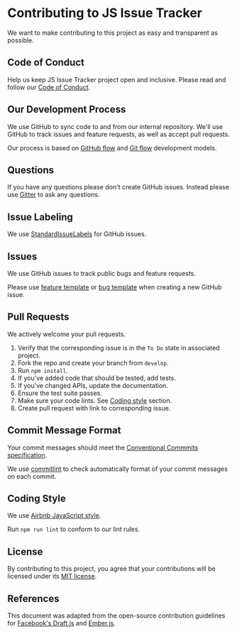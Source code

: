 # Contributing to JS Issue Tracker
We want to make contributing to this project as easy and transparent as
possible.

## Code of Conduct
Help us keep JS Issue Tracker project open and inclusive. Please read and follow our [Code of Conduct](https://github.com/ehaberev/issue-tracker-demo/blob/master/CODE_OF_CONDUCT.md).

## Our Development Process
We use GitHub to sync code to and from our internal repository. We'll use GitHub
to track issues and feature requests, as well as accept pull requests.

Our process is based on [GitHub flow](https://guides.github.com/introduction/flow/index.html) and [Git flow](https://nvie.com/posts/a-successful-git-branching-model/) development models.

## Questions
If you have any questions please don't create GitHub issues. Instead please use [Gitter](https://gitter.im/ehaberev) to ask any questions.

## Issue Labeling
We use [StandardIssueLabels](https://github.com/wagenet/StandardIssueLabels) for GitHub issues. 

## Issues
We use GitHub issues to track public bugs and feature requests.

Please use [feature template](https://github.com/ehaberev/issue-tracker-demo/blob/develop/.github/ISSUE_TEMPLATE/feature_request.md) or [bug template](https://github.com/ehaberev/issue-tracker-demo/blob/develop/.github/ISSUE_TEMPLATE/bug_report.md) when creating a new GitHub issue.

## Pull Requests
We actively welcome your pull requests.

1. Verify that the corresponding issue is in the `To Do` state in associated project.
2. Fork the repo and create your branch from `develop`.
3. Run `npm install`.
4. If you've added code that should be tested, add tests.
5. If you've changed APIs, update the documentation.
6. Ensure the test suite passes.
7. Make sure your code lints. See [Coding style](#coding-style) section.
8. Create pull request with link to corresponding issue.

## Commit Message Format
Your commit messages should meet the [Conventional Commmits specification](https://www.conventionalcommits.org).

We use [commitlint](https://github.com/conventional-changelog/commitlint#what-is-commitlint) to check automatically format of your commit messages on each commit. 

<a name="coding-style"></a>
## Coding Style  
We use [Airbnb JavaScript style](https://github.com/airbnb/javascript/).

Run `npm run lint` to conform to our lint rules.

## License
By contributing to this project, you agree that your contributions will be licensed
under its [MIT license](https://github.com/ehaberev/issue-tracker-demo/blob/master/LICENSE.md).

## References
This document was adapted from the open-source contribution guidelines for [Facebook's Draft.js](https://github.com/facebook/draft-js/blob/a9316a723f9e918afde44dea68b5f9f39b7d9b00/CONTRIBUTING.md) and [Ember.js](https://github.com/emberjs/ember.js/blob/master/CONTRIBUTING.md).
